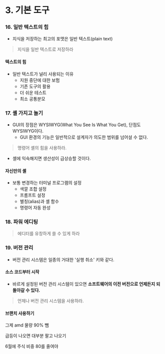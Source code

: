 # 3. 기본 도구

### 16. 일반 텍스트의 힘

- 지식을 저장하는 최고의 포맷은 일반 텍스트(plain text)

> 지식을 일반 텍스트로 저장하라

#### 텍스트의 힘

- 일반 텍스트가 널리 사용되는 이유
  - 지원 중단에 대한 보험
  - 기존 도구의 활용
  - 더 쉬운 테스트
  - 최소 공통분모



### 17. 셸 가지고 놀기

- GUI의 장점은 WYSIWYG(What You See Is What You Get),  단점도 WYSIWYG이다.
  - GUI 환경의 기능은 일반적으로 설계자가 의도한 범위를 넘어설 수 없다.

> 명령어 셸의 힘을 사용하라.

- 셸에 익숙해지면 생산성이 급상승할 것이다.

#### 자신만의 셸

- 보통 변경하는 터미널 프로그램의 설정
  - 색깔 조합 설정
  - 프롬프트 설정
  - 별칭(alias)과 셸 함수
  - 명령어 자동 완성



### 18. 파워 에디팅

> 에디터를 유창하게 쓸 수 있게 하라



### 19. 버전 관리

- 버전 관리 시스템은 일종의 거대한 '실행 취소' 키와 같다.

#### 소스 코드부터 시작

- 바르게 설정된 버전 관리 시스템이 있으면 **소프트웨어의 이전 버전으로 언제든지 되돌아갈 수 있다.**

> 언제나 버전 관리 시스템을 사용하라.

#### 브랜치 사용하기







그제 amd 물량 90% 뺌

급등이 나오면 대부분 팔고 나오기

6월에 주식 비중 80를 줄여야